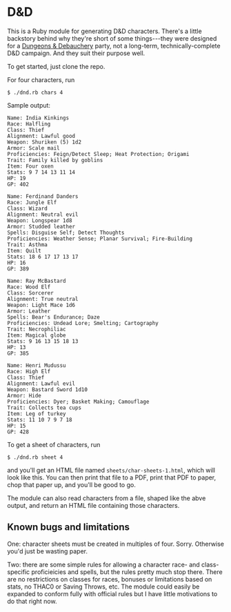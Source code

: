 # D&D

This is a Ruby module for generating D&D characters. There's a little backstory behind why they're short of some things---they were designed for a [Dungeons & Debauchery][story] party, not a long-term, technically-complete D&D campaign. And they suit their purpose well.

To get started, just clone the repo.

For four characters, run

    $ ./dnd.rb chars 4

Sample output:

    Name: India Kinkings
    Race: Halfling
    Class: Thief
    Alignment: Lawful good
    Weapon: Shuriken (5) 1d2
    Armor: Scale mail
    Proficiencies: Feign/Detect Sleep; Heat Protection; Origami
    Trait: Family killed by goblins
    Item: Four oxen
    Stats: 9 7 14 13 11 14
    HP: 19
    GP: 402

    Name: Ferdinand Danders
    Race: Jungle Elf
    Class: Wizard
    Alignment: Neutral evil
    Weapon: Longspear 1d8
    Armor: Studded leather
    Spells: Disguise Self; Detect Thoughts
    Proficiencies: Weather Sense; Planar Survival; Fire-Building
    Trait: Asthma
    Item: Quilt
    Stats: 18 6 17 17 13 17
    HP: 16
    GP: 389

    Name: Ray McBastard
    Race: Wood Elf
    Class: Sorcerer
    Alignment: True neutral
    Weapon: Light Mace 1d6
    Armor: Leather
    Spells: Bear's Endurance; Daze
    Proficiencies: Undead Lore; Smelting; Cartography
    Trait: Necrophiliac
    Item: Magical globe
    Stats: 9 16 13 15 18 13
    HP: 13
    GP: 385

    Name: Henri Mudussu
    Race: High Elf
    Class: Thief
    Alignment: Lawful evil
    Weapon: Bastard Sword 1d10
    Armor: Hide
    Proficiencies: Dyer; Basket Making; Camouflage
    Trait: Collects tea cups
    Item: Leg of turkey
    Stats: 11 10 7 9 7 18
    HP: 15
    GP: 428


To get a sheet of characters, run

    $ ./dnd.rb sheet 4

and you'll get an HTML file named `sheets/char-sheets-1.html`, which will look like this. You can then print that file to a PDF, print that PDF to paper, chop that paper up, and you'll be good to go.

The module can also read characters from a file, shaped like the abve output, and return an HTML file containing those characters.



## Known bugs and limitations

One: character sheets must be created in multiples of four. Sorry. Otherwise you'd just be wasting paper.

Two: there are some simple rules for allowing a character race- and class-specific proficieicies and spells, but the rules pretty much stop there. There are no restrictions on classes for races, bonuses or limitations based on stats, no THAC0 or Saving Throws, etc. The module could easily be expanded to conform fully with official rules but I have little motivations to do that right now.





[story]: http://richardmavis.info/dungeons-debauchery
